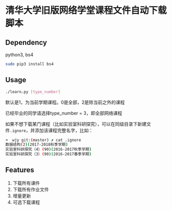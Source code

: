 # 清华大学旧版网络学堂课程文件自动下载脚本

## Dependency

python3, bs4

```bash
sudo pip3 install bs4
```



## Usage

```bash
./learn.py [type_number]
```

默认是1，为当前学期课程。0是全部，2是除当前之外的课程

已经毕业的同学请选择type_number = 3，即全部网络课程

如果不想下载某门课程（比如实验室科研探究），可以在同级目录下新建文件`.ignore`，并添加该课程完整名字，比如：

```bash
➜  wjy git:(master) ✗ cat .ignore 
数据结构(2)(2017-2018秋季学期)
实验室科研探究（4）(90)(2016-2017秋季学期)
实验室科研探究（3）(90)(2016-2017春季学期)
```



## Features

1. 下载所有课件
2. 下载所有作业文件
3. 增量更新
4. 可选下载课程
